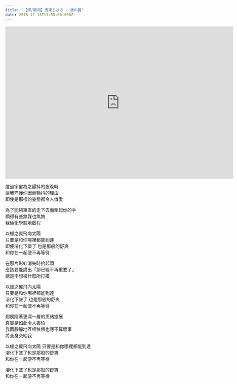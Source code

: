 ```yaml
---
title: "【譯/歌詞】鬼束ちひろ - 蠟の翼"
date: 2018-12-15T11:55:30.000Z
---
```


<iframe width="720" height="480" src="https://www.youtube.com/embed/nvDOmQRiBRY" frameborder="0" allow="accelerometer; autoplay; clipboard-write; encrypted-media; gyroscope; picture-in-picture" allowfullscreen></iframe>

度過宇宙為之顫抖的夜晚時
<br>讓我守護你因而顫抖的理由
<br>即使是那樣的姿態都令人憐愛

為了能夠筆直的走下去而牽起你的手
<br>顯得有些無謀也無妨
<br>我倆化學般地啟程

以蠟之翼飛向太陽
<br>只要是和你哪裡都能到達
<br>即便溶化下墜了 也是那般的舒爽
<br>和你在一起便不再等待

在那片彩虹消失時抬起頭
<br>應該要能講出「那已經不再重要了」
<br>總是不想被什麼所打擾

以蠟之翼飛向太陽
<br>只要是和你哪裡都能到達
<br>溶化下墜了 也是那般的舒爽
<br>和你在一起便不再等待

翅膀隨著更深一層的思緒擴展
<br>真實是如此令人害怕
<br>我兩靜靜地互相依偎也應不算壞事
<br>將全身交給我

以蠟之翼飛向太陽 只要是和你哪裡都能到達
<br>溶化下墜了也是那般的舒爽
<br>和你在一起便不再等待

溶化下墜了也是那般的舒爽
<br>和你在一起便不再等待
